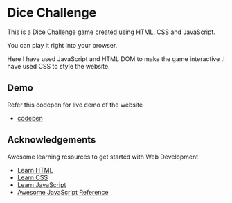 
# Dice Challenge

This is a Dice Challenge game created using HTML, CSS and JavaScript.

You can play it right into your browser.

Here I have used JavaScript and HTML DOM to make the game interactive .I have used CSS to style the website.


## Demo

Refer this codepen for live demo of the website

- [codepen](https://codepen.io/kaustbh100/pen/JjvOrBb)


## Acknowledgements
Awesome learning resources to get started with Web Development

 - [Learn HTML](https://developer.mozilla.org/en-US/docs/Web/HTML)
 - [Learn CSS](https://developer.mozilla.org/en-US/docs/Web/CSS)
 - [Learn JavaScript](https://developer.mozilla.org/en-US/docs/Web/JavaScript)
 - [Awesome JavaScript Reference](https://javascript.info/)
